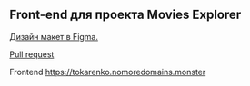 ## Front-end для проекта Movies Explorer

[Дизайн макет в Figma.](https://disk.yandex.ru/d/1MeKZ6_kjU43dQ)

[Pull request](https://github.com/TokarenkoKate/movies-explorer-frontend/pull/4)

Frontend https://tokarenko.nomoredomains.monster
